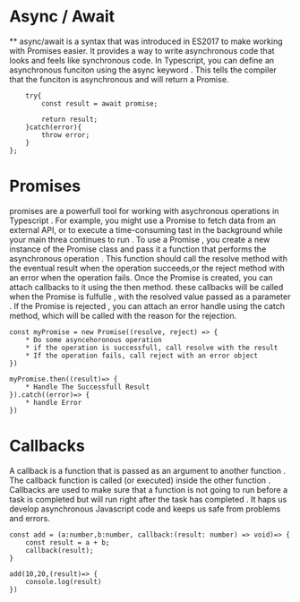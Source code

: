 # Async / Await

** async/await is a syntax that was introduced in ES2017 to make working with Promises easier. It provides a way to write asynchronous code that looks and feels like synchronous code. In Typescript, you can define an asynchronous funciton using the async keyword . This tells the compiler that the funciton is asynchronous and will return a Promise.


<!-- Async Await Example -->


``` const functionName =  async (): Promise<ReturnType> => {
    try{
        const result = await promise;

        return result;
    }catch(error){
        throw error;
    }
}; 
```


# Promises
promises are a powerfull tool for working with asychronous operations in Typescript . For example, you might use a Promise to fetch data from an external API, or to execute a time-consuming tast in the background while your main threa continues to run . To use a Promise , you create a new instance of the Promise class and pass it a function that performs the asynchronous operation . This function should call the resolve method with the eventual result when the operation succeeds,or the reject method with an error when the operation fails. 
Once the Promise is created, you can attach callbacks to it using the then method.
these callbacks will be called when the Promise is fulfulle , with the resolved value passed as a parameter .
If the Promise is rejected , you can attach an error handle using the catch method, which will be called with the reason for the rejection.

<!-- Promies Example -->

```
const myPromise = new Promise((resolve, reject) => {
    * Do some asyncehoronous operation
    * if the operation is successfull, call resolve with the result
    * If the operation fails, call reject with an error object
})

myPromise.then((result)=> {
    * Handle The Successfull Result
}).catch((error)=> {
    * handle Error
})
```

# Callbacks
A callback is a function that is passed as an argument to another function . The callback function is called (or executed) inside the other function . Callbacks are used to make sure that a function is not going to run before a task is completed but will run right after the task has completed . It haps us develop asynchronous Javascript code and keeps us safe from problems and errors.

```
const add = (a:number,b:number, callback:(result: number) => void)=> {
    const result = a + b;
    callback(result);
}

add(10,20,(result)=> {
    console.log(result)
})
```





